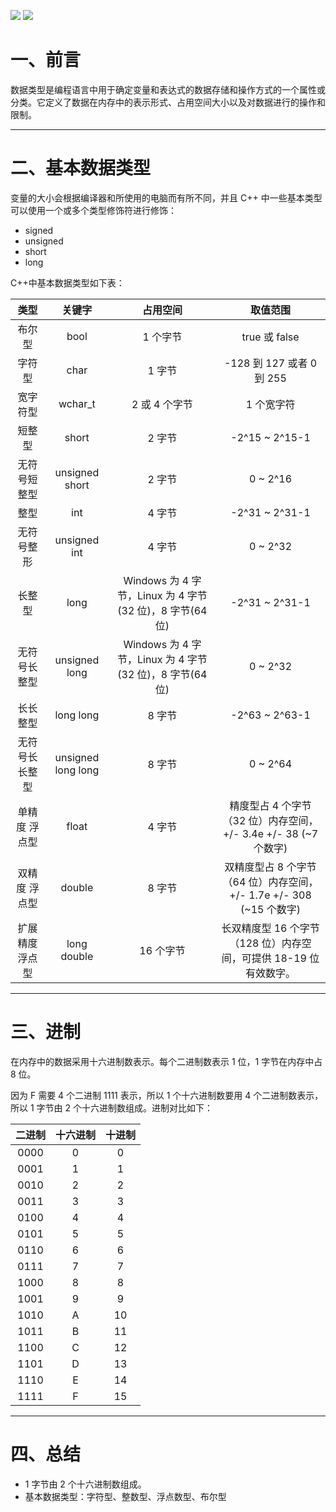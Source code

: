 ![](https://img.shields.io/badge/更新时间-2023.10.30-yellow.svg)
![](https://img.shields.io/badge/C-17-green.svg)

#

# 一、前言

数据类型是编程语言中用于确定变量和表达式的数据存储和操作方式的一个属性或分类。它定义了数据在内存中的表示形式、占用空间大小以及对数据进行的操作和限制。

---

# 二、基本数据类型

变量的大小会根据编译器和所使用的电脑而有所不同，并且 C++ 中一些基本类型可以使用一个或多个类型修饰符进行修饰：

- signed
- unsigned
- short
- long

C++中基本数据类型如下表：

|      类型       |       关键字       |                         占用空间                         |                              取值范围                               |
| :-------------: | :----------------: | :------------------------------------------------------: | :-----------------------------------------------------------------: |
|     布尔型      |        bool        |                         1 个字节                         |                            true 或 false                            |
|     字符型      |        char        |                          1 字节                          |                      -128 到 127 或者 0 到 255                      |
|    宽字符型     |      wchar_t       |                      2 或 4 个字节                       |                             1 个宽字符                              |
|     短整型      |       short        |                          2 字节                          |                           -2^15 ~ 2^15-1                            |
|  无符号短整型   |   unsigned short   |                          2 字节                          |                              0 ~ 2^16                               |
|      整型       |        int         |                          4 字节                          |                           -2^31 ~ 2^31-1                            |
|   无符号整形    |    unsigned int    |                          4 字节                          |                              0 ~ 2^32                               |
|     长整型      |        long        | Windows 为 4 字节，Linux 为 4 字节(32 位)，8 字节(64 位) |                           -2^31 ~ 2^31-1                            |
|  无符号长整型   |   unsigned long    | Windows 为 4 字节，Linux 为 4 字节(32 位)，8 字节(64 位) |                              0 ~ 2^32                               |
|    长长整型     |     long long      |                          8 字节                          |                           -2^63 ~ 2^63-1                            |
| 无符号长长整型  | unsigned long long |                          8 字节                          |                              0 ~ 2^64                               |
|  单精度 浮点型  |       float        |                          4 字节                          |   精度型占 4 个字节（32 位）内存空间，+/- 3.4e +/- 38 (~7 个数字)   |
|  双精度 浮点型  |       double       |                          8 字节                          | 双精度型占 8 个字节（64 位）内存空间，+/- 1.7e +/- 308 (~15 个数字) |
| 扩展精度 浮点型 |    long double     |                        16 个字节                         |  长双精度型 16 个字节（128 位）内存空间，可提供 18-19 位有效数字。  |

---

# 三、进制

在内存中的数据采用十六进制数表示。每个二进制数表示 1 位，1 字节在内存中占 8 位。

因为 F 需要 4 个二进制 1111 表示，所以 1 个十六进制数要用 4 个二进制数表示，所以 1 字节由 2 个十六进制数组成。进制对比如下：

| 二进制 | 十六进制 | 十进制 |
| :----: | :------: | :----: |
|  0000  |    0     |   0    |
|  0001  |    1     |   1    |
|  0010  |    2     |   2    |
|  0011  |    3     |   3    |
|  0100  |    4     |   4    |
|  0101  |    5     |   5    |
|  0110  |    6     |   6    |
|  0111  |    7     |   7    |
|  1000  |    8     |   8    |
|  1001  |    9     |   9    |
|  1010  |    A     |   10   |
|  1011  |    B     |   11   |
|  1100  |    C     |   12   |
|  1101  |    D     |   13   |
|  1110  |    E     |   14   |
|  1111  |    F     |   15   |

---

# 四、总结

- 1 字节由 2 个十六进制数组成。
- 基本数据类型：字符型、整数型、浮点数型、布尔型
